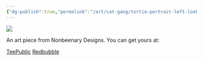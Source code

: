 ```yaml
---
{"dg-publish":true,"permalink":"/art/cat-gang/tortie-portrait-left-look-solid/","title":"Tortie Portrait - Left Look Solid","tags":["Art","Cats"]}
---
```



![](https://baserow-media.ams3.digitaloceanspaces.com/user_files/5mb2yX9T0OFq22NVXMtocrXykRnJ9slD_72124bb1ae68247c51b2d97a687ae3873e0c116108a7e29341b576e6584600df.png)

An art piece from Nonbeenary Designs. You can get yours at:

[TeePublic]()
[Redbubble]()
